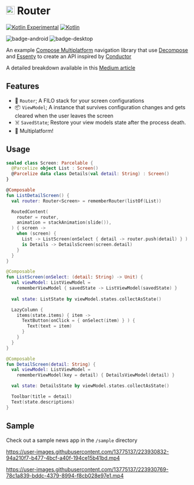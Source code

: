# <img src="https://kotlinlang.org/assets/images/favicon.svg" height="23"/> Router
[![Kotlin Experimental](https://kotl.in/badges/experimental.svg)](https://kotlinlang.org/docs/components-stability.html)
[![Kotlin](https://img.shields.io/badge/Kotlin-1.8.0-blue.svg?style=flat&logo=kotlin)](https://kotlinlang.org)

![badge-android](http://img.shields.io/badge/platform-android-6EDB8D.svg?style=flat)
![badge-desktop](http://img.shields.io/badge/platform-desktop-4D76CD.svg?style=flat)

An example [Compose Multiplatform](https://github.com/JetBrains/compose-jb) navigation library that use [Decompose](https://github.com/arkivanov/Decompose) and [Essenty](https://github.com/arkivanov/Essenty) to create an API inspired by [Conductor](https://github.com/bluelinelabs/Conductor)

A detailed breakdown available in this [Medium article](https://medium.com/@xxfast/diy-compose-multiplatform-navigation-with-decompose-94ac8126e6b5)

## Features
- 🚏 `Router`; A FILO stack for your screen configurations
- 📦 `ViewModel`; A instance that survives configuration changes and gets cleared when the user leaves the screen
- ☠️ `SavedState`; Restore your view models state after the process death.
- 🚉 Multiplatform!

## Usage

```kotlin
sealed class Screen: Parcelable {
  @Parcelize object List : Screen()
  @Parcelize data class Details(val detail: String) : Screen()
}

@Composable
fun ListDetailScreen() {
  val router: Router<Screen> = rememberRouter(listOf(List))

  RoutedContent(
    router = router,
    animation = stackAnimation(slide()),
  ) { screen ->
    when (screen) {
      List -> ListScreen(onSelect { detail -> router.push(detail) } )
      is Details -> DetailsScreen(screen.detail)
    }
  }
}

@Composable
fun ListScreen(onSelect: (detail: String) -> Unit) {
  val viewModel: ListViewModel = 
    rememberViewModel { savedState -> ListViewModel(savedState) }
  
  val state: ListState by viewModel.states.collectAsState()

  LazyColumn {
    items(state.items) { item ->
      TextButton(onClick = { onSelect(item) } ) {
        Text(text = item)
      }
    }
  }
}

@Composable
fun DetailScreen(detail: String) {
  val viewModel: ListViewModel = 
    rememberViewModel(key = detail) { DetailsViewModel(detail) }

  val state: DetailsState by viewModel.states.collectAsState()

  Toolbar(title = detail)
  Text(state.descriptions)
}
```

## Sample

Check out a sample news app in the `/sample` directory

https://user-images.githubusercontent.com/13775137/223930832-94a210f7-b477-4bcf-a40f-194ce15b41bd.mp4

https://user-images.githubusercontent.com/13775137/223930769-78c1a839-bddc-4379-8994-f8cb028e97e1.mp4



